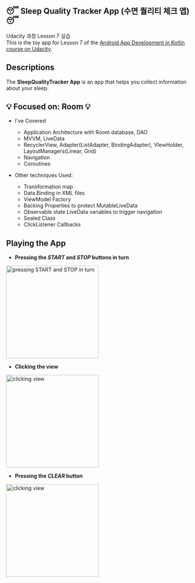 ## :sleeping: Sleep Quality Tracker App (수면 퀄리티 체크 앱) :sleeping:
Udacity 과정 Lesson 7 실습 <br>
This is the toy app for Lesson 7 of the [Android App Development in Kotlin course on Udacity](https://www.udacity.com/course/ud9012/).

## Descriptions
The **SleepQualityTracker App** is an app that helps you collect information about your sleep. 

## :bulb: Focused on: Room :bulb:
* I've Covered
  * Application Architecture with Room database, DAO
  * MVVM, LiveData
  * RecyclerView, Adapter(ListAdapter, BindingAdapter), VIewHolder, LayoutManagers(Linear, Grid)
  * Navigation
  * Coroutines
  
* Other techniques Used:
  * Transformation map
  * Data Binding in XML files
  * ViewModel Factory
  * Backing Properties to protect MutableLiveData
  * Observable state LiveData variables to trigger navigation
  * Sealed Class
  * ClickListener Callbacks

## Playing the App
* **Pressing the <i>START</i> and <i>STOP</i> buttons in turn**
<img width="250" alt = "pressing START and STOP in turn" src = "https://user-images.githubusercontent.com/49539592/93100252-ec425280-f6e3-11ea-9c38-15d590345060.gif">
<br/>

* **Clicking the view**
<img width="250" alt = "clicking view" src = "https://user-images.githubusercontent.com/49539592/93107125-231c6680-f6ec-11ea-8f01-11724ef5f772.gif">
<br/>

* **Pressing the <i>CLEAR</i> button**
<img width="250" alt = "clicking view" src = "https://user-images.githubusercontent.com/49539592/93107434-8b6b4800-f6ec-11ea-99f1-6fc9ae40a337.gif">
<br/>

